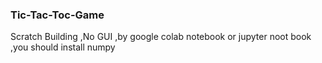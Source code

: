 ### Tic-Tac-Toc-Game
Scratch Building
,No GUI
,by google colab notebook or jupyter noot book 
,you should install numpy 
